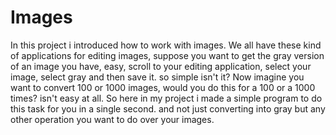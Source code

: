 # Images
In this project i introduced how to work with images.
We all have these kind of applications for editing images, suppose you want to get the gray version of an image you have, easy, scroll to your editing application, select your image, select gray and then save it. so simple isn't it?
Now imagine you want to convert 100 or 1000 images, would you do this for a 100 or a 1000 times? isn't easy at all.
So here in my project i made a simple program to do this task for you in a single second.
and not just converting into gray but any other operation you want to do over your images.
